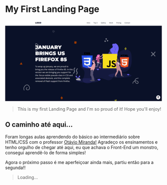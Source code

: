 # My First Landing Page

<img src="/assets/img/PrintHome.png" alt="Landing Page Home">

> This is my first Landing Page and I'm so proud of it! Hope you'll enjoy!

## O caminho até aqui...

Foram longas aulas aprendendo do básico ao intermediário sobre HTML/CSS com o professor <a href="https://beacons.ai/otaviomiranda">Otávio Miranda!</a>
Agradeço os ensinamentos e tenho orgulho de chegar até aqui, eu que achava o Front-End um monstro, consegui aprendê-lo de forma simples!

Agora o próximo passo é me aperfeiçoar ainda mais, partiu então para a segunda!!
> Loading...